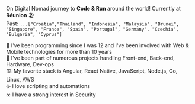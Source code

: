 On Digital Nomad journey to **Code & Run** around the world! Currently at **Réunion** 🏖️  
Past: `...["Croatia","Thailand", "Indonesia", "Malaysia", "Brunei", "Singapore", "France", "Spain", "Portugal", "Germany", "Czechia", "Bulgaria", "Cyprus"]`

👶 I've been programming since I was 12 and I've been involved with Web & Mobile technologies for more than 10 years  
🔨 I've been part of numerous projects handling Front-end, Back-end, Hardware, Dev-ops  
🏗 My favorite stack is Angular, React Native, JavaScript, Node.js, Go, Linux, AWS  
☕ I love scripting and automations  
☣ I have a strong interest in Security  
